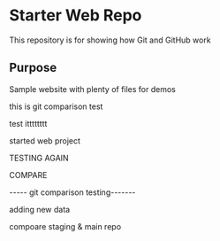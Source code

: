 # Starter Web Repo

This repository is for showing how Git and GitHub work

## Purpose

Sample website with plenty of files for demos

this is git comparison test


test    itttttttt


started web project


TESTING AGAIN

COMPARE


----- git comparison testing-------

adding new data


compoare staging & main repo